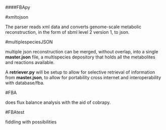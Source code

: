 ####FBApy

#xmltojson

The parser reads xml data and converts genome-scale metabolic reconstruction, in the form of sbml level 2 
version 1, to json. 


#multiplespeciesJSON

multiple json reconstruction can be merged, without overlap, into a single **master.json** file, a multispecies 
depository that holds all the metabolites and reactions available.

A **retriever.py** will be setup to allow for selective retrieval of information from **master.json**, to allow for
portability cross internet and interoperability with database/fba.


#FBA

does flux balance analysis with the aid of cobrapy.


#FBAtest

fiddling with possibilities
